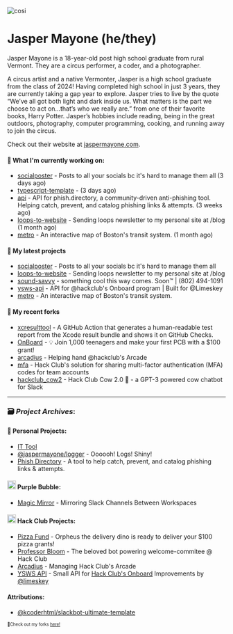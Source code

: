 ![cosi](https://github.com/jaspermayone/jaspermayone/assets/65788728/0597adb6-37c9-4db7-b6d8-1d7107b7bdd8)

# Jasper Mayone (he/they)

Jasper Mayone is a 18-year-old post high school graduate from rural Vermont. They are a circus performer, a coder, and a photographer.

A circus artist and a native Vermonter, Jasper is a high school graduate from the class of 2024! Having completed high school in just 3 years, they are currently taking a gap year to explore. Jasper tries to live by the quote “We’ve all got both light and dark inside us. What matters is the part we choose to act on...that’s who we really are.” from one of their favorite books, Harry Potter. Jasper’s hobbies include reading, being in the great outdoors, photography, computer programming, cooking, and running away to join the circus.

Check out their website at [jaspermayone.com](https://jaspermayone.com).

#### 👷 What I'm currently working on:

- [socialposter](https://github.com/jaspermayone/socialposter) - Posts to all your socials bc it's hard to manage them all (3 days ago)
- [typescript-template](https://github.com/jaspermayone/typescript-template) -  (3 days ago)
- [api](https://github.com/phish-directory/api) - API for phish.directory, a community-driven anti-phishing tool. Helping catch, prevent, and catalog phishing links & attempts. (3 weeks ago)
- [loops-to-website](https://github.com/jaspermayone/loops-to-website) - Sending loops newsletter to my personal site at /blog (1 month ago)
- [metro](https://github.com/jaspermayone/metro) - An interactive map of Boston's transit system. (1 month ago)

#### 🌱 My latest projects

- [socialposter](https://github.com/jaspermayone/socialposter) - Posts to all your socials bc it's hard to manage them all
- [loops-to-website](https://github.com/jaspermayone/loops-to-website) - Sending loops newsletter to my personal site at /blog
- [sound-savvy](https://github.com/jaspermayone/sound-savvy) - something cool this way comes. Soon™ | (802) 494-1091
- [ysws-api](https://github.com/jaspermayone/ysws-api) - API for @hackclub's Onboard program | Built for @Limeskey
- [metro](https://github.com/jaspermayone/metro) - An interactive map of Boston's transit system.

#### 🍴 My recent forks

- [xcresulttool](https://github.com/jaspermayone-forks/xcresulttool) - A GitHub Action that generates a human-readable test report from the Xcode result bundle and shows it on GitHub Checks.
- [OnBoard](https://github.com/jaspermayone-forks/OnBoard) -  💡 Join 1,000 teenagers and make your first PCB with a $100 grant!
- [arcadius](https://github.com/jaspermayone-forks/arcadius) - Helping hand @hackclub's Arcade
- [mfa](https://github.com/jaspermayone-forks/mfa) - Hack Club's solution for sharing multi-factor authentication (MFA) codes for team accounts
- [hackclub_cow2](https://github.com/jaspermayone-forks/hackclub_cow2) - Hack Club Cow 2.0 🐄 - a GPT-3 powered cow chatbot for Slack

---

### 🗃️ _Project Archives_:

#### 🌱 Personal Projects:
- [IT Tool](https://github.com/jaspermayone/ittool)
- [@jaspermayone/logger](https://github.com/jaspermayone/logger) - Oooooh! Logs! Shiny!
- [Phish Directory](https://github.com/jaspermayone/phish.directory) - A tool to help catch, prevent, and catalog phishing links & attempts.

#### <img src="https://cdn.purplebubble.org/logo.png" width="20" height="20" /> Purple Bubble:
- [Magic Mirror](https://github.com/thepurplebubble/magic-mirror) - Mirroring Slack Channels Between Workspaces

#### <img src="https://assets.hackclub.com/icon-progress-rounded.png" width="20" height="20" /> Hack Club Projects:
- [Pizza Fund](https://github.com/hackclub/pizza-fund) - Orpheus the delivery dino is ready to deliver your $100 pizza grants!
- [Professor Bloom](https://github.com/hackclub/professor-bloom) - The beloved bot powering welcome-commitee @ Hack Club
- [Arcadius](https://github.com/hackclub/arcadius) - Managing Hack Club's Arcade
- [YSWS API](https://github.com/jaspermayone/ysws-api) - Small API for [Hack Club's Onboard](https://hackclub.com/onboard/) Improvements by [@limeskey](https://github.com/limeskey)

#### Attributions:
- [@kcoderhtml/slackbot-ultimate-template](https://github.com/kcoderhtml/slackbot-ultimate-template?tab=readme-ov-file#template-example)

<sup><sub>🍴Check out my forks [here!](https://github.com/jaspermayone-forks/why)</sub></sup>
